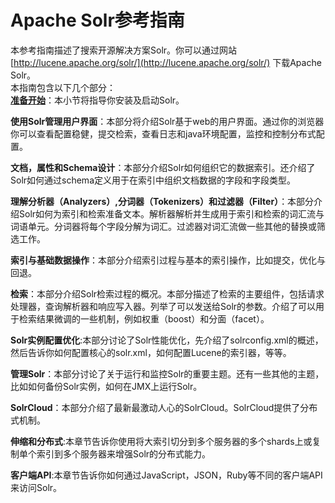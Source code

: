 # Apache Solr参考指南
本参考指南描述了搜索开源解决方案Solr。你可以通过网站 [http://lucene.apache.org/solr/](http://lucene.apache.org/solr/) 下载Apache Solr。  
本指南包含以下几个部分：  
**[准备开始](/01-GettingStarted/GettingStarted.md)**：本小节将指导你安装及启动Solr。  

**使用Solr管理用户界面**：本部分将介绍Solr基于web的用户界面。通过你的浏览器你可以查看配置稳健，提交检索，查看日志和java环境配置，监控和控制分布式配置。  

**文档，属性和Schema设计**：本部分介绍Solr如何组织它的数据索引。还介绍了Solr如何通过schema定义用于在索引中组织文档数据的字段和字段类型。  

**理解分析器（Analyzers）,分词器（Tokenizers）和过滤器（Filter）**：本部分介绍Solr如何为索引和检索准备文本。解析器解析并生成用于索引和检索的词汇流与词语单元。分词器将每个字段分解为词汇。过滤器对词汇流做一些其他的替换或筛选工作。  

**索引与基础数据操作**：本部分介绍索引过程与基本的索引操作，比如提交，优化与回退。

**检索**：本部分介绍Solr检索过程的概况。本部分描述了检索的主要组件，包括请求处理器，查询解析器和响应写入器。列举了可以发送给Solr的参数。介绍了可以用于检索结果微调的一些机制，例如权重（boost）和分面（facet）。

**Solr实例配置优化**:本部分讨论了Solr性能优化，先介绍了solrconfig.xml的概述，然后告诉你如何配置核心的solr.xml，如何配置Lucene的索引器，等等。

**管理Solr**：本部分讨论了关于运行和监控Solr的重要主题。还有一些其他的主题，比如如何备份Solr实例，如何在JMX上运行Solr。

**SolrCloud**：本部分介绍了最新最激动人心的SolrCloud。SolrCloud提供了分布式机制。

**伸缩和分布式**:本章节告诉你使用将大索引切分到多个服务器的多个shards上或复制单个索引到多个服务器来增强Solr的分布式能力。

**客户端API**:本章节告诉你如何通过JavaScript，JSON，Ruby等不同的客户端API来访问Solr。
